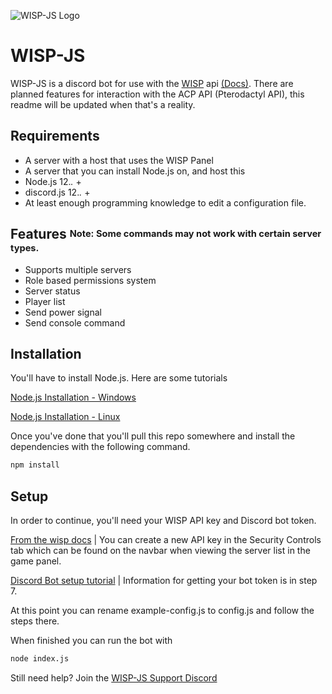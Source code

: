 ![WISP-JS Logo](https://img.maineiac.dev/wisp-js-small.png)

# WISP-JS

WISP-JS is a discord bot for use with the [WISP](https://wisp.gg) api [(Docs)](https://docs.panel.gg). There are planned features for interaction with the ACP API (Pterodactyl API), this readme will be updated when that's a reality.


## Requirements

* A server with a host that uses the WISP Panel
* A server that you can install Node.js on, and host this
* Node.js 12.*.* +
* discord.js 12.*.* +
* At least enough programming knowledge to edit a configuration file.

## Features <sup><sub>Note: Some commands may not work with certain server types.</sub></sup>

* Supports multiple servers
* Role based permissions system
* Server status
* Player list
* Send power signal
* Send console command


## Installation

You'll have to install Node.js. Here are some tutorials

[Node.js Installation - Windows](https://treehouse.github.io/installation-guides/windows/node-windows.html)

[Node.js Installation - Linux](https://treehouse.github.io/installation-guides/linux/node-linux.html)

Once you've done that you'll pull this repo somewhere and install the dependencies with the following command.
```bash
npm install
```

## Setup

In order to continue, you'll need your WISP API key and Discord bot token.

[From the wisp docs](https://docs.panel.gg/#authentication) | You can create a new API key in the Security Controls tab which can be found on the navbar when viewing the server list in the game panel.

[Discord Bot setup tutorial](https://discordpy.readthedocs.io/en/latest/discord.html) | Information for getting your bot token is in step 7.

At this point you can rename example-config.js to config.js and follow the steps there.

When finished you can run the bot with

```bash
node index.js
```

Still need help? Join the [WISP-JS Support Discord](https://discord.gg/cJqZS8M)
